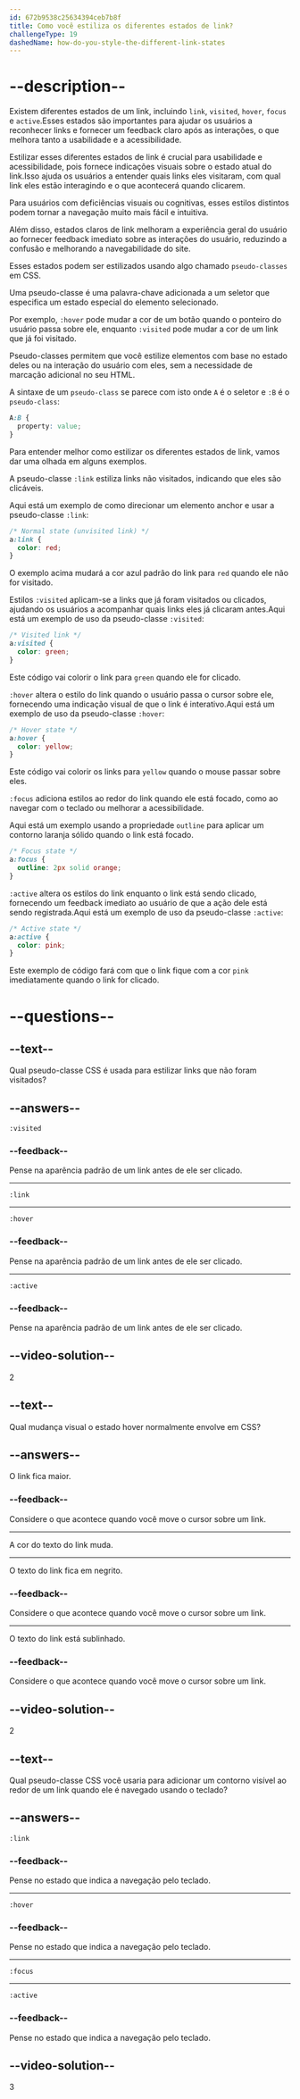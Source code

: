 ```yaml
---
id: 672b9538c25634394ceb7b8f
title: Como você estiliza os diferentes estados de link?
challengeType: 19
dashedName: how-do-you-style-the-different-link-states
---
```


# --description--

Existem diferentes estados de um link, incluindo `link`, `visited`, `hover`, `focus` e `active`.Esses estados são importantes para ajudar os usuários a reconhecer links e fornecer um feedback claro após as interações, o que melhora tanto a usabilidade e a acessibilidade.

Estilizar esses diferentes estados de link é crucial para usabilidade e acessibilidade, pois fornece indicações visuais sobre o estado atual do link.Isso ajuda os usuários a entender quais links eles visitaram, com qual link eles estão interagindo e o que acontecerá quando clicarem.

Para usuários com deficiências visuais ou cognitivas, esses estilos distintos podem tornar a navegação muito mais fácil e intuitiva.

Além disso, estados claros de link melhoram a experiência geral do usuário ao fornecer feedback imediato sobre as interações do usuário, reduzindo a confusão e melhorando a navegabilidade do site.

Esses estados podem ser estilizados usando algo chamado `pseudo-classes` em CSS.

Uma pseudo-classe é uma palavra-chave adicionada a um seletor que especifica um estado especial do elemento selecionado.

Por exemplo, `:hover` pode mudar a cor de um botão quando o ponteiro do usuário passa sobre ele, enquanto `:visited` pode mudar a cor de um link que já foi visitado.

Pseudo-classes permitem que você estilize elementos com base no estado deles ou na interação do usuário com eles, sem a necessidade de marcação adicional no seu HTML.

A sintaxe de um `pseudo-class` se parece com isto onde `A` é o seletor e `:B` é o `pseudo-class`:

```css
A:B {
  property: value;
}
```

Para entender melhor como estilizar os diferentes estados de link, vamos dar uma olhada em alguns exemplos.

A pseudo-classe `:link` estiliza links não visitados, indicando que eles são clicáveis.

Aqui está um exemplo de como direcionar um elemento anchor e usar a pseudo-classe `:link`:

```css
/* Normal state (unvisited link) */
a:link { 
  color: red;
}
```

O exemplo acima mudará a cor azul padrão do link para `red` quando ele não for visitado.

Estilos `:visited` aplicam-se a links que já foram visitados ou clicados, ajudando os usuários a acompanhar quais links eles já clicaram antes.Aqui está um exemplo de uso da pseudo-classe `:visited`:

```css
/* Visited link */
a:visited {
  color: green;
}
```

Este código vai colorir o link para `green` quando ele for clicado.

`:hover` altera o estilo do link quando o usuário passa o cursor sobre ele, fornecendo uma indicação visual de que o link é interativo.Aqui está um exemplo de uso da pseudo-classe `:hover`:

```css
/* Hover state */
a:hover {
  color: yellow;
}
```

Este código vai colorir os links para `yellow` quando o mouse passar sobre eles.

`:focus` adiciona estilos ao redor do link quando ele está focado, como ao navegar com o teclado ou melhorar a acessibilidade.

Aqui está um exemplo usando a propriedade `outline` para aplicar um contorno laranja sólido quando o link está focado.

```css
/* Focus state */
a:focus {
  outline: 2px solid orange;
}
```

`:active` altera os estilos do link enquanto o link está sendo clicado, fornecendo um feedback imediato ao usuário de que a ação dele está sendo registrada.Aqui está um exemplo de uso da pseudo-classe `:active`:

```css
/* Active state */
a:active {
  color: pink;
}
```

Este exemplo de código fará com que o link fique com a cor `pink` imediatamente quando o link for clicado.

# --questions--

## --text--

Qual pseudo-classe CSS é usada para estilizar links que não foram visitados?

## --answers--

`:visited`

### --feedback--

Pense na aparência padrão de um link antes de ele ser clicado.

---

`:link`

---

`:hover`

### --feedback--

Pense na aparência padrão de um link antes de ele ser clicado.

---

`:active`

### --feedback--

Pense na aparência padrão de um link antes de ele ser clicado.

## --video-solution--

2

## --text--

Qual mudança visual o estado hover normalmente envolve em CSS?

## --answers--

O link fica maior.

### --feedback--

Considere o que acontece quando você move o cursor sobre um link.

---

A cor do texto do link muda.

---

O texto do link fica em negrito.

### --feedback--

Considere o que acontece quando você move o cursor sobre um link.

---

O texto do link está sublinhado.

### --feedback--

Considere o que acontece quando você move o cursor sobre um link.

## --video-solution--

2

## --text--

Qual pseudo-classe CSS você usaria para adicionar um contorno visível ao redor de um link quando ele é navegado usando o teclado?

## --answers--

`:link`

### --feedback--

Pense no estado que indica a navegação pelo teclado.

---

`:hover`

### --feedback--

Pense no estado que indica a navegação pelo teclado.

---

`:focus`

---

`:active`

### --feedback--

Pense no estado que indica a navegação pelo teclado.

## --video-solution--

3
